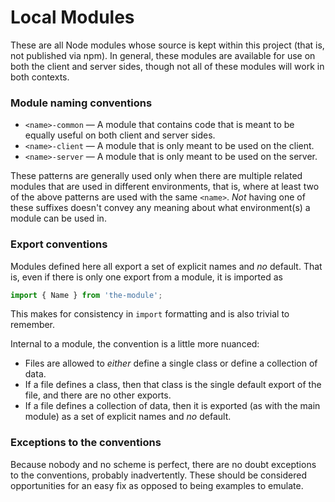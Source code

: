 Local Modules
=============

These are all Node modules whose source is kept within this project (that is,
not published via npm). In general, these modules are available for use on both
the client and server sides, though not all of these modules will work in both
contexts.

### Module naming conventions

* `<name>-common` &mdash; A module that contains code that is meant to be
  equally useful on both client and server sides.
* `<name>-client` &mdash; A module that is only meant to be used on the client.
* `<name>-server` &mdash; A module that is only meant to be used on the server.

These patterns are generally used only when there are multiple related
modules that are used in different environments, that is, where at least two
of the above patterns are used with the same `<name>`. _Not_ having one of
these suffixes doesn't convey any meaning about what environment(s) a module
can be used in.

### Export conventions

Modules defined here all export a set of explicit names and _no_ default. That
is, even if there is only one export from a module, it is imported as

```javascript
import { Name } from 'the-module';
```

This makes for consistency in `import` formatting and is also trivial to
remember.

Internal to a module, the convention is a little more nuanced:

* Files are allowed to _either_ define a single class or define a collection of
  data.
* If a file defines a class, then that class is the single default export of
  the file, and there are no other exports.
* If a file defines a collection of data, then it is exported (as with the main
  module) as a set of explicit names and _no_ default.

### Exceptions to the conventions

Because nobody and no scheme is perfect, there are no doubt exceptions to the
conventions, probably inadvertently. These should be considered opportunities
for an easy fix as opposed to being examples to emulate.
